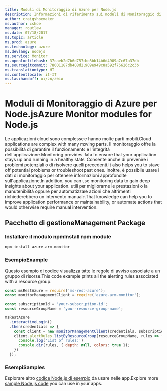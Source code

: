 ```yaml
---
title: Moduli di Monitoraggio di Azure per Node.js
description: Informazioni di riferimento sui moduli di Monitoraggio di Azure per Node.js
author: craigshoemaker
ms.author: cshoe
manager: routlaw
ms.date: 07/18/2017
ms.topic: article
ms.prod: azure
ms.technology: azure
ms.devlang: nodejs
ms.service: Monitor
ms.openlocfilehash: 37caeb2d7b6d757cbe8bb14b6d4909a7c67a37db
ms.sourcegitcommit: 78001187db408d21909e949c8a592f76626c2c3b
ms.translationtype: HT
ms.contentlocale: it-IT
ms.lasthandoff: 01/26/2018
---
```

# <a name="azure-monitor-modules-for-nodejs"></a><span data-ttu-id="31384-103">Moduli di Monitoraggio di Azure per Node.js</span><span class="sxs-lookup"><span data-stu-id="31384-103">Azure Monitor modules for Node.js</span></span>

<span data-ttu-id="31384-104">Le applicazioni cloud sono complesse e hanno molte parti mobili.</span><span class="sxs-lookup"><span data-stu-id="31384-104">Cloud applications are complex with many moving parts.</span></span> <span data-ttu-id="31384-105">Il monitoraggio offre la possibilità di garantire il funzionamento e l'integrità dell'applicazione.</span><span class="sxs-lookup"><span data-stu-id="31384-105">Monitoring provides data to ensure that your application stays up and running in a healthy state.</span></span> <span data-ttu-id="31384-106">Consente anche di prevenire i problemi potenziali o di risolvere quelli precedenti.</span><span class="sxs-lookup"><span data-stu-id="31384-106">It also helps you to stave off potential problems or troubleshoot past ones.</span></span> <span data-ttu-id="31384-107">Inoltre, è possibile usare i dati di monitoraggio per ottenere informazioni approfondite sull'applicazione,</span><span class="sxs-lookup"><span data-stu-id="31384-107">In addition, you can use monitoring data to gain deep insights about your application.</span></span> <span data-ttu-id="31384-108">utili per migliorarne le prestazioni o la manutenibilità oppure per automatizzare azioni che altrimenti richiederebbero un intervento manuale.</span><span class="sxs-lookup"><span data-stu-id="31384-108">That knowledge can help you to improve application performance or maintainability, or automate actions that would otherwise require manual intervention.</span></span>

## <a name="management-package"></a><span data-ttu-id="31384-109">Pacchetto di gestione</span><span class="sxs-lookup"><span data-stu-id="31384-109">Management Package</span></span>

### <a name="install-npm-module"></a><span data-ttu-id="31384-110">Installare il modulo npm</span><span class="sxs-lookup"><span data-stu-id="31384-110">Install npm module</span></span>

```bash
npm install azure-arm-monitor
```

### <a name="example"></a><span data-ttu-id="31384-111">Esempio</span><span class="sxs-lookup"><span data-stu-id="31384-111">Example</span></span>

<span data-ttu-id="31384-112">Questo esempio di codice visualizza tutte le regole di avviso associate a un gruppo di risorse.</span><span class="sxs-lookup"><span data-stu-id="31384-112">This code example prints all the alerting rules associated with a resource group.</span></span>

```javascript
const msRestAzure = require('ms-rest-azure');
const monitorManagementClient = require('azure-arm-monitor');

const subscriptionId = 'your-subscription-id';
const resourceGroupName = 'your-resource-group-name';

msRestAzure
  .interactiveLogin()
  .then(credentials => {
    const client = new monitorManagementClient(credentials, subscriptionId);
    client.alertRules.listByResourceGroup(resourceGroupName, rules => {
      console.log('List of rules:');
      console.dir(rules, { depth: null, colors: true });
    })
  });

```

### <a name="samples"></a><span data-ttu-id="31384-113">Esempi</span><span class="sxs-lookup"><span data-stu-id="31384-113">Samples</span></span>

<span data-ttu-id="31384-114">Esplorare altro [codice Node.js di esempio](https://azure.microsoft.com/resources/samples/?platform=nodejs) da usare nelle app.</span><span class="sxs-lookup"><span data-stu-id="31384-114">Explore more [sample Node.js code](https://azure.microsoft.com/resources/samples/?platform=nodejs) you can use in your apps.</span></span>
